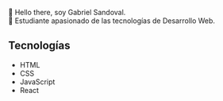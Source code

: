 
👋 Hello there, soy Gabriel Sandoval. \
👀 Estudiante apasionado de las tecnologías de Desarrollo Web.

## Tecnologías
<ul>
  <li> HTML </li>
  <li> CSS </li>
  <li> JavaScript </li>
  <li> React </li>
<!--   <li> Redux </li> -->
</ul>
